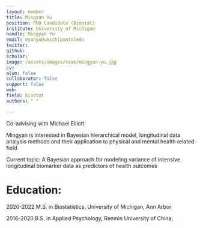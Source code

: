 ```yaml
---
layout: member
title: Mingyan Yu
position: PhD Candidate (Biostat)
institute: University of Michigan
handle: Mingyan Yu
email: myanyu@umich[punto]edu
twitter: 
github: 
scholar: 
image: /assets/images/team/mingyan-yu.jpg
cv: 
alum: false
collaborator: false
support: false                                  
web: 
field: biostat
authors: " "

---
```


Co-advising with Michael Elliott

Mingyan is interested in Bayesian hierarchical model, longitudinal data analysis methods and their application to physical and mental health related field

Current topic: A Bayesian approach for modeling variance of intensive longitudinal biomarker data as predictors of health outcomes

# Education:

2020-2022 M.S. in Biostatistics, University of Michigan, Ann Arbor

2016-2020 B.S. in Applied Psychology, Renmin University of China; 